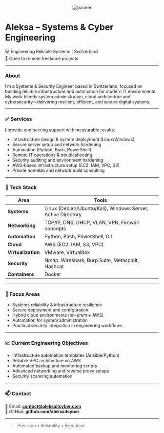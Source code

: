 <p align="center">
  <img src="https://github.com/aleksaitcyber/-assets-banner-placeholder.txt/blob/main/banner.png" alt="banner">
</p>

# Aleksa – Systems & Cyber Engineering
💻 Engineering Reliable Systems | Switzerland  
🚀 Open to remote freelance projects

---

### About
I’m a Systems & Security Engineer based in Switzerland, focused on building reliable infrastructure and automation for modern IT environments.  
My work blends system administration, cloud architecture and cybersecurity—delivering resilient, efficient, and secure digital systems.

---

### ✅ Services
I provide engineering support with measurable results:

- Infrastructure design & system deployment (Linux/Windows)
- Secure server setup and network hardening
- Automation (Python, Bash, PowerShell)
- Remote IT operations & troubleshooting
- Security auditing and environment hardening
- AWS-based infrastructure setup (EC2, IAM, VPC, S3)
- Private homelab and network build consulting

---

### 🧠 Tech Stack

| Area | Tools |
|------|-------|
| **Systems** | Linux (Debian/Ubuntu/Kali), Windows Server, Active Directory |
| **Networking** | TCP/IP, DNS, DHCP, VLAN, VPN, Firewall concepts |
| **Automation** | Python, Bash, PowerShell, Git |
| **Cloud** | AWS (EC2, IAM, S3, VPC) |
| **Virtualization** | VMware, VirtualBox |
| **Security** | Nmap, Wireshark, Burp Suite, Metasploit, Hashcat |
| **Containers** | Docker |

---

### 🔧 Focus Areas
- Systems reliability & infrastructure resilience  
- Secure deployment and configuration  
- Hybrid cloud environments (on-prem + AWS)  
- Automation for system administration  
- Practical security integration in engineering workflows  

---

### 📈 Current Engineering Objectives
- Infrastructure automation templates (Ansible/Python)
- Reliable VPC architecture on AWS
- Automated backup and monitoring scripts
- Advanced networking and reverse proxy setups
- Security scanning automation

---

### 📫 Contact
📧 Email: **contact@aleksaitcyber.com**  
🔗 GitHub: **github.com/aleksaitcyber**

---

> Precision • Reliability • Execution
